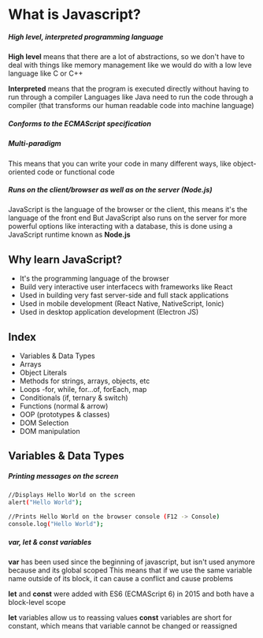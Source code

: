 # What is Javascript?

##### High level, interpreted programming language
**High level** means that there are a lot of abstractions, so we don't have to deal with things like memory management like we would do with a low leve language like C or C++

**Interpreted** means that the program is executed directly without having to run through a compiler
Languages like Java need to run the code through a compiler (that transforms our human readable code into machine language)

##### Conforms to the ECMAScript specification

##### Multi-paradigm
This means that you can write your code in many different ways, like object-oriented code or functional code

##### Runs on the client/browser as well as on the server (Node.js)
JavaScript is the language of the browser or the client, this means it's the language of the front end
But JavaScript also runs on the server for more powerful options like interacting with a database, this is done using a JavaScript runtime known as **Node.js**


## Why learn JavaScript?
- It's the programming language of the browser
- Build very interactive user interfacecs with frameworks like React
- Used in building very fast server-side and full stack applications
- Used in mobile development (React Native, NativeScript, Ionic)
- Used in desktop application development (Electron JS)


## Index
- Variables & Data Types
- Arrays
- Object Literals
- Methods for strings, arrays, objects, etc
- Loops -for, while, for...of, forEach, map
- Conditionals (if, ternary & switch)
- Functions (normal & arrow)
- OOP (prototypes & classes)
- DOM Selection
- DOM manipulation

## Variables & Data Types
##### Printing messages on the screen
```sh
//Displays Hello World on the screen
alert("Hello World");

//Prints Hello World on the browser console (F12 -> Console)
console.log("Hello World");
```

##### var, let & const variables
**var** has been used since the beginning of javascript, but isn't used anymore because and its global scoped
This means that if we use the same variable name outside of its block, it can cause a conflict and cause problems

**let** and **const** were added with ES6 (ECMAScript 6) in 2015 and both have a block-level scope

**let** variables allow us to reassing values
**const** variables are short for constant, which means that variable cannot be changed or reassigned
